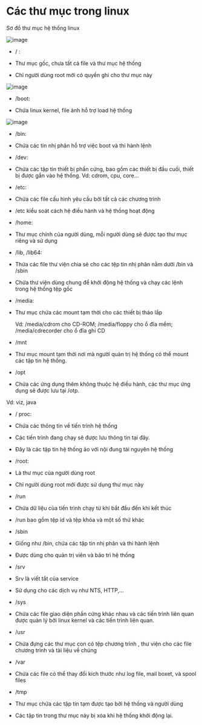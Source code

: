 #  Các thư mục trong linux
 
Sơ đồ thư mục hệ thống linux

![image](https://user-images.githubusercontent.com/92305335/139211765-d59d17ed-6e36-4f50-bfc7-df970d18d89a.png)

 
*	/ : 

  *	Thư mục gốc, chưa tất cả file và thư mục hệ thống

  *	Chỉ người dùng root mới có quyền ghi cho thư mục này

![image](https://user-images.githubusercontent.com/92305335/139211836-ee481bad-c4ec-4e2f-a0de-0f68949fe1bf.png)


*	/boot: 

  *	Chứa linux kernel, file ảnh hỗ trợ load hệ thống
 
 ![image](https://user-images.githubusercontent.com/92305335/139211889-cb55beb4-6cfe-4788-abbb-95da20f2bf99.png)


*	/bin:

  *	 Chứa các tin nhị phân hỗ trợ việc boot và thi hành lệnh  
 
*	/dev: 

  *	Chứa các tập tin thiết bị phần cứng, bao gồm các thiết bị đầu cuối, thiết bị được gắn vào hệ thống. Vd: cdrom, cpu, core… 
 
*	/etc: 

  *	Chứa các file cấu hình yêu cầu bởi tất cả các chương trình

  *	/etc kiểu soát cách hệ điều hành và hệ thống hoạt động
 

*	/home: 
  *	Thư mục chính của người dùng, mỗi người dùng sẽ được tạo thư mục riêng và sử dụng
 
*	/lib, /lib64: 

  *	Thứa các file thư viện chia sẻ cho các tệp tin nhị phân nằm dưới /bin và /sbin

  *	Chứa thư viện dùng chung để khởi động hệ thống và chạy các lệnh trong hệ thống tệp gốc

 
*	/media:

  *	Thư mục chứa các mount tạm thời cho các thiết bị tháo lắp

	Vd: /media/cdrom cho CD-ROM; /media/floppy cho ổ đĩa mềm; /media/cdrecorder cho ổ đĩa ghi CD

*	/mnt

  *	Thư mục mount tạm thời nơi mà người quản trị hệ thống có thể mount các tập tin hệ thống.

*	/opt

  *	Chứa các ứng dụng thêm không thuộc hệ điều hành, các thư mục ứng dụng sẽ được lưu tại /otp.

Vd: viz, java 

*	/ proc: 

  *	Chứa các thông tin về tiến trình hệ thống

  *	Các tiến trình đang chạy sẽ được lưu thông tin tại đây. 

  *	Đây là các tập tin hệ thống ảo với nội đung tài nguyên hệ thống
 
*	/root:

  *	Là thư mục của người dùng root

  *	Chỉ người dùng root mới được sử dụng thư mục này 

*	/run

  *	Chứa dữ liệu của tiến trình chạy từ khi bắt đầu đến khi kết thúc

  *	/run bao gồm tệp id và tệp khóa và một số thứ khác  


*	/sbin

  *	Giống như /bin, chứa các tập tin nhị phân và  thi hành lệnh

  *	Được dùng cho quản trị viên và bảo trì hệ thống

*	/srv

  *	Srv là viết tắt của service

  *	Sử dụng cho các dịch vụ như NTS, HTTP,…

*	/sys

  *	Chứa các file giao diện phần cứng khác nhau và các tiến trình liên quan được quản lý bởi linux kernel và các tiến trình liên quan.
 
*	/usr

  *	Chứa đựng các thư mục con có tệp chương trình , thư viện cho các file chương trình và tài liệu về chúng  
 

*	/var

  *	Chứa các file có thể thay đổi kích thước như log file, mail boxet, và spool files
 
*	/tmp

  *	Thư mục chứa các tập tin tạm được tạo bởi hệ thống và người dùng

  *	Các tập tin trong thư mục này bị xóa khi hệ thống khởi động lại.

